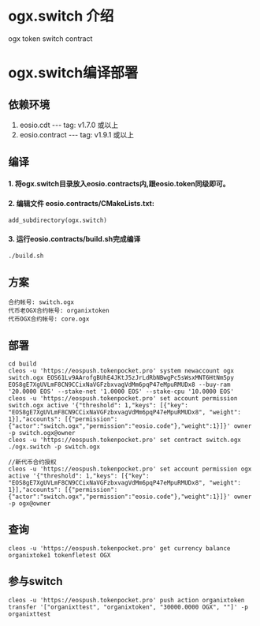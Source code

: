 # ogx.switch 介绍

ogx token switch contract

# ogx.switch编译部署

## 依赖环境

1. eosio.cdt --- tag: v1.7.0 或以上
2. eosio.contract --- tag:  v1.9.1 或以上

## 编译

#### 1. 将ogx.switch目录放入eosio.contracts内,跟eosio.token同级即可。
#### 2. 编辑文件 eosio.contracts/CMakeLists.txt:

```
add_subdirectory(ogx.switch)
```
#### 3. 运行eosio.contracts/build.sh完成编译
 ```
 ./build.sh
 ```
 
## 方案
```
合约帐号: switch.ogx
代币老OGX合约帐号: organixtoken
代币OGX合约帐号: core.ogx

```

## 部署
```
cd build
cleos -u 'https://eospush.tokenpocket.pro' system newaccount ogx switch.ogx EOS61Lv9AArofgBUhE4JKtJ5zJrLdRbNBwgPc5sWsxMNT6HtNm5py EOS8gE7XgUVLmF8CN9CCixNaVGFzbxvagVdMm6pqP47eMpuRMUDx8 --buy-ram '20.0000 EOS' --stake-net '1.0000 EOS' --stake-cpu '10.0000 EOS'
cleos -u 'https://eospush.tokenpocket.pro' set account permission switch.ogx active '{"threshold": 1,"keys": [{"key": "EOS8gE7XgUVLmF8CN9CCixNaVGFzbxvagVdMm6pqP47eMpuRMUDx8", "weight": 1}],"accounts": [{"permission":{"actor":"switch.ogx","permission":"eosio.code"},"weight":1}]}' owner -p switch.ogx@owner
cleos -u 'https://eospush.tokenpocket.pro' set contract switch.ogx ./ogx.switch -p switch.ogx

//新代币合约授权
cleos -u 'https://eospush.tokenpocket.pro' set account permission ogx active '{"threshold": 1,"keys": [{"key": "EOS8gE7XgUVLmF8CN9CCixNaVGFzbxvagVdMm6pqP47eMpuRMUDx8", "weight": 1}],"accounts": [{"permission":{"actor":"switch.ogx","permission":"eosio.code"},"weight":1}]}' owner -p ogx@owner

```
## 查询
```
cleos -u 'https://eospush.tokenpocket.pro' get currency balance organixtoke1 tokenfletest OGX
```

## 参与switch
```
cleos -u 'https://eospush.tokenpocket.pro' push action organixtoken transfer '["organixttest", "organixtoken", "30000.0000 OGX", ""]' -p organixttest

```
